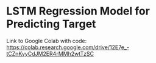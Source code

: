 # LSTM Regression Model for Predicting Target
Link to Google Colab with code: https://colab.research.google.com/drive/12E7e_-tCZnKvyCdJM2ER4rMMh2wtTzSC
